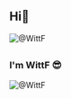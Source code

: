 ## Hi👋

<img src="https://count.wittf.site/get/@WittF?theme=rule34" alt="@WittF"/> 

##

### I'm WittF 😎

<img src="https://rs.wittf.top/api?username=WittF&cc=FFFFFF&tc=808080&ic=000000&bc=FFFFFF" alt="@WittF" /> 

##
